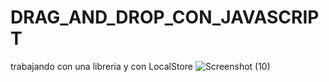 # DRAG_AND_DROP_CON_JAVASCRIPT
trabajando con una libreria y con LocalStore
![Screenshot (10)](https://user-images.githubusercontent.com/57459718/73403486-840e4000-42bd-11ea-8184-38e38db602c8.png)
